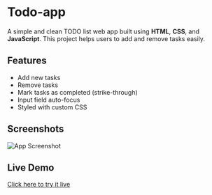 # Todo-app

A simple and clean TODO list web app built using **HTML**, **CSS**, and **JavaScript**. This project helps users to add and remove tasks easily.

## Features

- Add new tasks
- Remove tasks
- Mark tasks as completed (strike-through)
- Input field auto-focus
- Styled with custom CSS

## Screenshots

![App Screenshot](screenshot.png)

## Live Demo

[Click here to try it live](https://divyansh-redoc.github.io/Todo-app/)
